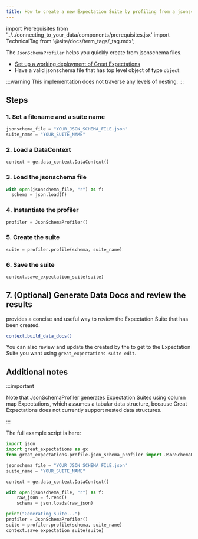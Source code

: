 ```yaml
---
title: How to create a new Expectation Suite by profiling from a jsonschema file
---
```

import Prerequisites from '../../connecting_to_your_data/components/prerequisites.jsx'
import TechnicalTag from '@site/docs/term_tags/_tag.mdx';

The ``JsonSchemaProfiler`` helps you quickly create <TechnicalTag tag="expectation_suite" text="Expectation Suites" /> from jsonschema files.

<Prerequisites>

- [Set up a working deployment of Great Expectations](../../../tutorials/getting_started/tutorial_overview.md)
- Have a valid jsonschema file that has top level object of type `object`

</Prerequisites>

:::warning 
This implementation does not traverse any levels of nesting.
:::

## Steps

### 1. Set a filename and a suite name

```python
jsonschema_file = "YOUR_JSON_SCHEMA_FILE.json"
suite_name = "YOUR_SUITE_NAME"
```

### 2. Load a DataContext

```python
context = ge.data_context.DataContext()
```

### 3. Load the jsonschema file

```python
with open(jsonschema_file, "r") as f:
  schema = json.load(f)
```

### 4. Instantiate the profiler

```python
profiler = JsonSchemaProfiler()
```

### 5. Create the suite

```python
suite = profiler.profile(schema, suite_name)
```

### 6. Save the suite

```python
context.save_expectation_suite(suite)
```

## 7. (Optional) Generate Data Docs and review the results

<TechnicalTag tag="data_docs" text="Data Docs" /> provides a concise and useful way to review the Expectation Suite that has been created.

```bash
context.build_data_docs()
```

You can also review and update the <TechnicalTag tag="expectation" text="Expectations" /> created by the <TechnicalTag tag="profiler" text="Profiler" /> to get to the Expectation Suite you want using ``great_expectations suite edit``.

## Additional notes

:::important

Note that JsonSchemaProfiler generates Expectation Suites using column map Expectations, which assumes a tabular data structure, because Great Expectations does not currently support nested data structures.

:::

The full example script is here:

```python
import json
import great_expectations as gx
from great_expectations.profile.json_schema_profiler import JsonSchemaProfiler

jsonschema_file = "YOUR_JSON_SCHEMA_FILE.json"
suite_name = "YOUR_SUITE_NAME"

context = ge.data_context.DataContext()

with open(jsonschema_file, "r") as f:
    raw_json = f.read()
    schema = json.loads(raw_json)

print("Generating suite...")
profiler = JsonSchemaProfiler()
suite = profiler.profile(schema, suite_name)
context.save_expectation_suite(suite)
```


